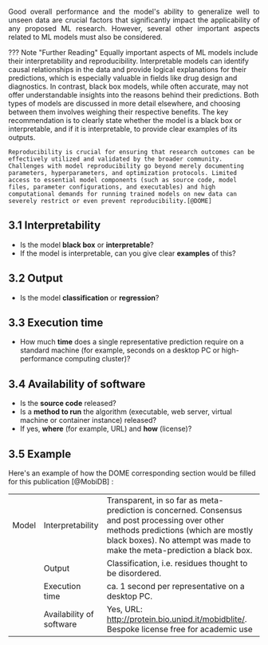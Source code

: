 <p style='text-align: justify;'>
Good overall performance and the model's ability to generalize well to unseen data are crucial factors that significantly impact the applicability of any proposed ML research. However, several other important aspects related to ML models must also be considered.
</p>

??? Note "Further Reading"
	Equally important aspects of ML models include their interpretability and reproducibility. Interpretable models can identify causal relationships in the data and provide logical explanations for their predictions, which is especially valuable in fields like drug design and diagnostics. In contrast, black box models, while often accurate, may not offer understandable insights into the reasons behind their predictions. Both types of models are discussed in more detail elsewhere, and choosing between them involves weighing their respective benefits. The key recommendation is to clearly state whether the model is a black box or interpretable, and if it is interpretable, to provide clear examples of its outputs.
	
	Reproducibility is crucial for ensuring that research outcomes can be effectively utilized and validated by the broader community. Challenges with model reproducibility go beyond merely documenting parameters, hyperparameters, and optimization protocols. Limited access to essential model components (such as source code, model files, parameter configurations, and executables) and high computational demands for running trained models on new data can severely restrict or even prevent reproducibility.[@DOME]


## 3.1 Interpretability

- Is the model __black box__ or __interpretable__? 
- If the model is interpretable, can you give clear __examples__ of this?

## 3.2 Output

- Is the model __classification__ or __regression__?

## 3.3 Execution time

-  How much __time__ does a single representative prediction require on a standard machine (for example, seconds on a desktop PC or high-performance computing cluster)?


## 3.4 Availability of software

- Is the __source code__ released? 
- Is a __method to run__ the algorithm (executable, web server, virtual machine or container instance) released? 
- If yes, __where__ (for example, URL) and __how__ (license)?


## 3.5 Example

Here's an example of how the DOME corresponding section would be filled for this publication [@MobiDB] :

|      |        |      |
|-------    |-------    |---------  |
| Model  | Interpretability | Transparent, in so far as meta-prediction is concerned. Consensus and post processing over other methods predictions (which are mostly black boxes). No attempt was made to make the meta-prediction a black box.   |
|     	 | Output | Classification, i.e. residues thought to be disordered. |
|     	 | Execution time | ca. 1 second per representative on a desktop PC.|
|     	 | Availability of software |Yes, URL: http://protein.bio.unipd.it/mobidblite/. <br>  Bespoke license free for academic use|


<br> 
